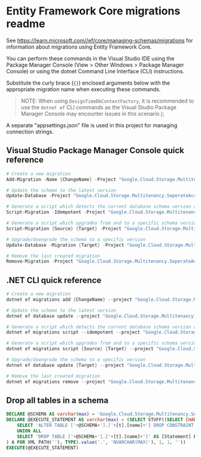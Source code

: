 # Entity Framework Core migrations readme

See <https://learn.microsoft.com//ef/core/managing-schemas/migrations> for information about migrations using Entity Framework Core.

You can perform these commands in the Visual Studio IDE using the Package Manager Console (View > Other Windows > Package Manager Console) or using the dotnet Command Line Interface (CLI) instructions.

Substitute the curly brace (`{}`) enclosed arguments below with the appropriate migration name when executing these commands.

> NOTE: When using `DesignTimeDbContextFactory`, it is recommended to use the `dotnet ef` CLI
> commands as the Visual Studio Package Manager Console may encounter issues in this scenario.);

A separate "appsettings.json" file is used in this project for managing connection strings.

## Visual Studio Package Manager Console quick reference

```powershell
# Create a new migration
Add-Migration -Name {ChangeName} -Project "Google.Cloud.Storage.Multitenancy.SeperateAccount.Tests.Infrastructure" -Context "ApplicationDbContext"  -- {ConnectionStringName}

# Update the schema to the latest version
Update-Database -Project "Google.Cloud.Storage.Multitenancy.SeperateAccount.Tests.Infrastructure" -Context "ApplicationDbContext"  -- {ConnectionStringName}

# Generate a script which detects the current database schema version and updates it to the latest
Script-Migration -Idempotent -Project "Google.Cloud.Storage.Multitenancy.SeperateAccount.Tests.Infrastructure" -Context "ApplicationDbContext"  -- {ConnectionStringName}

# Generate a script which upgrades from and to a specific schema version
Script-Migration {Source} {Target} -Project "Google.Cloud.Storage.Multitenancy.SeperateAccount.Tests.Infrastructure" -Context "ApplicationDbContext"  -- {ConnectionStringName}

# Upgrade/downgrade the schema to a specific version
Update-Database -Migration {Target} -Project "Google.Cloud.Storage.Multitenancy.SeperateAccount.Tests.Infrastructure" -Context "ApplicationDbContext"  -- {ConnectionStringName}

# Remove the last created migration
Remove-Migration -Project "Google.Cloud.Storage.Multitenancy.SeperateAccount.Tests.Infrastructure" -Context "ApplicationDbContext"  -- {ConnectionStringName}
```

## .NET CLI quick reference

```powershell
# Create a new migration
dotnet ef migrations add {ChangeName} --project "Google.Cloud.Storage.Multitenancy.SeperateAccount.Tests.Infrastructure" --context "ApplicationDbContext" -- {ConnectionStringName}

# Update the schema to the latest version
dotnet ef database update --project "Google.Cloud.Storage.Multitenancy.SeperateAccount.Tests.Infrastructure" --context "ApplicationDbContext" -- {ConnectionStringName}

# Generate a script which detects the current database schema version and updates it to the latest
dotnet ef migrations script --idempotent --project "Google.Cloud.Storage.Multitenancy.SeperateAccount.Tests.Infrastructure" --context "ApplicationDbContext" -- {ConnectionStringName}

# Generate a script which upgrades from and to a specific schema version
dotnet ef migrations script {Source} {Target} --project "Google.Cloud.Storage.Multitenancy.SeperateAccount.Tests.Infrastructure" --context "ApplicationDbContext" -- {ConnectionStringName}

# Upgrade/downgrade the schema to a specific version
dotnet ef database update {Target} --project "Google.Cloud.Storage.Multitenancy.SeperateAccount.Tests.Infrastructure" --context "ApplicationDbContext" -- {ConnectionStringName}

# Remove the last created migration
dotnet ef migrations remove --project "Google.Cloud.Storage.Multitenancy.SeperateAccount.Tests.Infrastructure" --context "ApplicationDbContext" -- {ConnectionStringName}
```

## Drop all tables in a schema

```sql
DECLARE @SCHEMA AS varchar(max) = 'Google.Cloud.Storage.Multitenancy.SeperateAccount.Tests'
DECLARE @EXECUTE_STATEMENT AS varchar(max) = (SELECT STUFF((SELECT CHAR(13) + CHAR(10) + [Statement] FROM (
    SELECT 'ALTER TABLE ['+@SCHEMA+'].['+[t].[name]+'] DROP CONSTRAINT ['+[fk].[name]+']' AS [Statement] FROM [sys].[foreign_keys] AS [fk] INNER JOIN [sys].[tables] AS [t] ON [t].[object_id] = [fk].[parent_object_id] INNER JOIN [sys].[schemas] AS [s] ON [s].[schema_id] = [t].[schema_id] WHERE [s].[name] = @SCHEMA
    UNION ALL
    SELECT 'DROP TABLE ['+@SCHEMA+'].['+[t].[name]+']' AS [Statement] FROM [sys].[tables] AS [t] INNER JOIN [sys].[schemas] AS [s] ON [s].[schema_id] = [t].[schema_id] WHERE [s].[name] = @SCHEMA
) A FOR XML PATH(''), TYPE).value('.', 'NVARCHAR(MAX)'), 1, 1, ''))
EXECUTE(@EXECUTE_STATEMENT)
```
